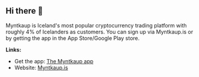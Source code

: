 ## Hi there 👋

Myntkaup is Iceland's most popular cryptocurrency trading platform with roughly 4% of Icelanders as customers. You can sign up via Myntkaup.is or by getting the app in the App Store/Google Play store.

**Links:**

- Get the app: [The Myntkaup app](https://hjalp.myntkaup.is/article/17-saektu-myntkaup-appid)
- Website: [Myntkaup.is](https://myntkaup.is)

<!--

**Here are some ideas to get you started:**

🙋‍♀️ A short introduction - what is your organization all about?
🌈 Contribution guidelines - how can the community get involved?
👩‍💻 Useful resources - where can the community find your docs? Is there anything else the community should know?
🍿 Fun facts - what does your team eat for breakfast?
🧙 Remember, you can do mighty things with the power of [Markdown](https://docs.github.com/github/writing-on-github/getting-started-with-writing-and-formatting-on-github/basic-writing-and-formatting-syntax)
-->
